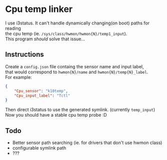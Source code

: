 # Cpu temp linker
I use i3status. It can't handle dynamically changing(on boot) paths for reading  
the cpu temp (ie. `/sys/class/hwmon/hwmon{N}/temp1_input`).  
This program *should* solve that issue...

## Instructions
Create a `config.json` file containg the sensor name and input label,  
that would correspond to `hwmon{N}/name` and `hwmon{N}/temp{N}_label`.  
For example:
```json
{
    "Cpu_sensor": "k10temp",
    "Cpu_input_label": "Tctl"
}
```

Then direct i3status to use the generated symlink. (currently `temp_input`)  
Now you should have a stable cpu temp probe :D

## Todo
- Better sensor path searching (ie. for drivers that don't use hwmon class)
- configurable symlink path
- ???
